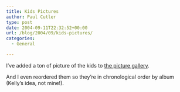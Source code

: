 ```yaml
---
title: Kids Pictures
author: Paul Cutler
type: post
date: 2004-09-11T22:32:52+00:00
url: /blog/2004/09/kids-pictures/
categories:
  - General

---
```

I&#8217;ve added a ton of picture of the kids to [the picture gallery][1].

And I even reordered them so they&#8217;re in chronological order by album (Kelly&#8217;s idea, not mine!).

 [1]: http://www.silwenae.net/gallery